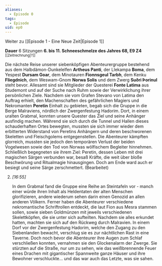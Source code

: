 ```yaml
---
aliases:
  - Episode 0
tags:
  - Episode
uid: ep0
---
```

Weiter zu [[Episode 1 - Eine Neue Zeit|Episode 1]]

**Dauer** 6 Sitzungen
**6. bis 11. Schneeschmelze des Jahres 68, E9 Z4** <sup>[[Zeitrechnung|?]]</sup>

Die nächste Reise unserer siebenköpfigen Abenteurergruppe bestehend aus dem Halbdämon-Dunkelelfen **Artheus Panti**, der Llekampa **Boma**, dem Yespest **Dursam Goar**, dem Minotauren **Fionnsgeul Tarbh**, dem Kenku **Fliegdnich**, dem Weswam-Gnom **Norwa Solis** und dem Zwerg **Suðri Þorinul** steht bevor. Allesamt sind sie Mitglieder der Questerei **Fonte Latima** aus Studemont und auf der Suche nach Ruhm sowie der Verwirklichung ihrer persönlichen Ziele. Nachdem sie vom Grafen Stevano von Latima den Auftrag erhielt, den Machenschaften des gefährlichen Magiers und Nekromanten **Peretin** Einhalt zu gebieten, begab sich die Gruppe in die Berge Malraviens, nördlich der Zwergenfestung Hadorim. Dort, in einem uralten Grabmal, konnten unsere Quester das Ziel und seine Anhänger ausfindig machen. Während sie sich durch die Tunnel und Hallen dieses schauderhaften Ortes bewegten, mussten sie sich immer wieder dem erbitterten Widerstand von Peretins Anhängern und deren beschworenen Skeletten und Fleischgolems entgegenstellen. Die Abenteurer kämpften glorreich, mussten sie jedoch den temporären Verlust der beiden Vogelwesen sowie den Tod von Norwas wölfischem Begleiter hinnehmen. Schließlich begegneten sie ihrem Ziel: Peretin, dessen Leben mit drei magischen Särgen verbunden war, besaß Kräfte, die weit über bloße Beschwörung und Ritualmagie hinausgingen. Doch am Ende ward auch er besiegt und seine Särge zerschmettert. (Bearbeitet)
    
2. _[_16:55_]_
    
    In dem Grabmal fand die Gruppe eine Reihe an Steintafeln vor - manch einer würde ihren Inhalt als Heldentaten der alten Menschen glorifizieren, andere wiederum sehen darin einen Genozid an allen anderen Völkern. Ferner haben die Abenteurer verschiedene nekromantische Schriftrollen entdeckt, die laut Fion aus Mesra stammen sollen, sowie sieben Goldmünzen mit jeweils verschiedenen Skelettköpfen, die sie unter sich aufteilten. Nachdem sie alles erkundet hatten, machten sie sich auf den Rückweg durch Malravien. In einem Dorf vor der Zwergenfestung Hadorim, welche den Zugang zu den Siebenlanden bewacht, verschlug sie es zur nächtlichen Rast in eine Taverne. Doch noch bevor die Abenteurer ihre Augen zum Schlaf verschließen konnten, vernahmen sie den Glockenalarm der Zwerge. Sie stürzten auf die Straße, nur um zu sehen, wie das weißbrennende Feuer eines Drachen mit gigantischer Spannweite ganze Häuser und ihre Bewohner verschluckte... und das war auch das Letzte, was sie sahen.